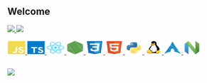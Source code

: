 ## Welcome
 <a href="https://github.com/lennyklz">
 <img height="180cm" src="https://github-readme-stats.vercel.app/api?username=lennyklz&show_icons=true&theme=midnight-purple"/> 
 <img height="180cm" src="https://github-readme-stats.vercel.app/api/top-langs/?username=lennyklz&langs_count=16&theme=midnight-purple&layout=compact&card_width=50"/>
</div>
<div style="display: inline_block"><br>
 <img allign="center" alt="" height="30" width="40" src="https://raw.githubusercontent.com/devicons/devicon/master/icons/javascript/javascript-plain.svg">
 <img allign="center" alt="" height="30" width="40" src="https://raw.githubusercontent.com/devicons/devicon/master/icons/typescript/typescript-plain.svg">
 <img allign="center" alt="" height="30" width="40" src="https://raw.githubusercontent.com/devicons/devicon/master/icons/react/react-original.svg">
 <img allign="center" alt="" height="30" width="40" src="https://raw.githubusercontent.com/devicons/devicon/master/icons/nodejs/nodejs-plain.svg">
 <img allign="center" alt="" height="30" width="40" src="https://raw.githubusercontent.com/devicons/devicon/master/icons/css3/css3-original.svg">
 <img allign="center" alt="" height="30" width="40" src="https://raw.githubusercontent.com/devicons/devicon/master/icons/html5/html5-original.svg">
 <img allign="center" alt="" height="30" width="40" src="https://raw.githubusercontent.com/devicons/devicon/master/icons/python/python-original.svg">
 <img allign="center" alt="" height="30" width="40" src="https://raw.githubusercontent.com/devicons/devicon/master/icons/linux/linux-original.svg">
 <img allign="center" alt="" height="30" width="40" src="https://raw.githubusercontent.com/devicons/devicon/master/icons/archlinux/archlinux-original.svg">
 <img allign="center" alt="" height="30" width="40" src="https://raw.githubusercontent.com/devicons/devicon/master/icons/neovim/neovim-original.svg">
</div>
   
##

<div>
 <a href="https://www.linkedin.com/in/l%C3%A9o-reis-78104a2a1" target="_blank"></a> <img src="https://img.shields.io/badge/LinkedIn-0077B5?style=for-the-badge&logo=linkedin&logoColor=white" target="_blank"></a>
</div>

